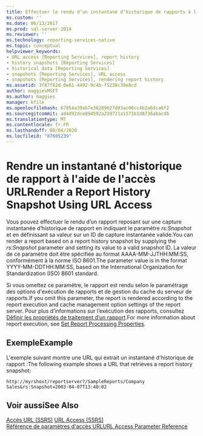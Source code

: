 ```yaml
---
title: Effectuer le rendu d’un instantané d’historique de rapports à l’aide de l’accès URL | Microsoft Docs
ms.custom: ''
ms.date: 06/13/2017
ms.prod: sql-server-2014
ms.reviewer: ''
ms.technology: reporting-services-native
ms.topic: conceptual
helpviewer_keywords:
- URL access [Reporting Services], report history
- history snapshots [Reporting Services]
- historical data [Reporting Services]
- snapshots [Reporting Services], URL access
- snapshots [Reporting Services], rendering report history
ms.assetid: 3f87f82d-0e61-4492-9c4b-f5238c39e8cd
author: maggiesMSFT
ms.author: maggies
manager: kfile
ms.openlocfilehash: 67854a39ab7e38289627d03ac00cc4b2a6dca6f2
ms.sourcegitcommit: ad4d92dce894592a259721a1571b1d8736abacdb
ms.translationtype: MT
ms.contentlocale: fr-FR
ms.lasthandoff: 08/04/2020
ms.locfileid: "87605239"
---
```

# <a name="render-a-report-history-snapshot-using-url-access"></a><span data-ttu-id="28d0b-102">Rendre un instantané d'historique de rapport à l'aide de l'accès URL</span><span class="sxs-lookup"><span data-stu-id="28d0b-102">Render a Report History Snapshot Using URL Access</span></span>
  <span data-ttu-id="28d0b-103">Vous pouvez effectuer le rendu d’un rapport reposant sur une capture instantanée d’historique de rapport en indiquant le paramètre *rs:Snapshot* et en définissant sa valeur sur un ID de capture instantanée valide.</span><span class="sxs-lookup"><span data-stu-id="28d0b-103">You can render a report based on a report history snapshot by supplying the *rs:Snapshot* parameter and setting its value to a valid snapshot ID.</span></span> <span data-ttu-id="28d0b-104">La valeur de ce paramètre doit être spécifiée au format AAAA-MM-JJTHH:MM:SS, conformément à la norme ISO 8601.</span><span class="sxs-lookup"><span data-stu-id="28d0b-104">The parameter value is in the format YYYY-MM-DDTHH:MM:SS, based on the International Organization for Standardization (ISO) 8601 standard.</span></span>  
  
 <span data-ttu-id="28d0b-105">Si vous omettez ce paramètre, le rapport est rendu selon le paramétrage des options d'exécution de rapports et de gestion du cache du serveur de rapports.</span><span class="sxs-lookup"><span data-stu-id="28d0b-105">If you omit this parameter, the report is rendered according to the report execution and cache management option settings of the report server.</span></span> <span data-ttu-id="28d0b-106">Pour plus d’informations sur l’exécution des rapports, consultez [Définir les propriétés de traitement d’un rapport](report-server/set-report-processing-properties.md).</span><span class="sxs-lookup"><span data-stu-id="28d0b-106">For more information about report execution, see [Set Report Processing Properties](report-server/set-report-processing-properties.md).</span></span>  
  
## <a name="example"></a><span data-ttu-id="28d0b-107">Exemple</span><span class="sxs-lookup"><span data-stu-id="28d0b-107">Example</span></span>  
 <span data-ttu-id="28d0b-108">L'exemple suivant montre une URL qui extrait un instantané d'historique de rapport :</span><span class="sxs-lookup"><span data-stu-id="28d0b-108">The following example shows a URL that retrieves a report history snapshot:</span></span>  
  
```  
http://myrshost/reportserver?/SampleReports/Company Sales&rs:Snapshot=2003-04-07T13:40:02  
```  
  
## <a name="see-also"></a><span data-ttu-id="28d0b-109">Voir aussi</span><span class="sxs-lookup"><span data-stu-id="28d0b-109">See Also</span></span>  
 <span data-ttu-id="28d0b-110">[Accès URL &#40;SSRS&#41;](url-access-ssrs.md) </span><span class="sxs-lookup"><span data-stu-id="28d0b-110">[URL Access &#40;SSRS&#41;](url-access-ssrs.md) </span></span>  
 [<span data-ttu-id="28d0b-111">Référence de paramètres d'accès URL</span><span class="sxs-lookup"><span data-stu-id="28d0b-111">URL Access Parameter Reference</span></span>](url-access-parameter-reference.md)  
  
  

